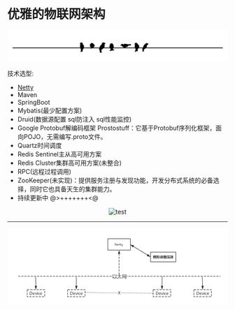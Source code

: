 <h1>优雅的物联网架构</h1>
<p align="center"><img src ="picture/horizon.PNG" alt="fengexian" /></p>
<p>技术选型:</p>

- [Netty](https://github.com/netty/netty)
- Maven
- SpringBoot
- Mybatis(最少配置方案)
- Druid(数据源配置 sql防注入 sql性能监控)
- Google Protobuf解编码框架 Prostostuff：它基于Protobuf序列化框架，面向POJO，无需编写.proto文件。
- Quartz时间调度
- Redis Sentinel主从高可用方案
- Redis Cluster集群高可用方案(未整合)
- RPC(远程过程调用)
- ZooKeeper(未实现)：提供服务注册与发现功能，开发分布式系统的必备选择，同时它也具备天生的集群能力。
- 持续更新中 @>+++++++<@
<p align="center"><img src ="picture/slave_MarkMan.png" alt="test" /></p>
<hr/>
<p align="center"><img src ="document/项目主框架.png" alt="horizon" /></p>
